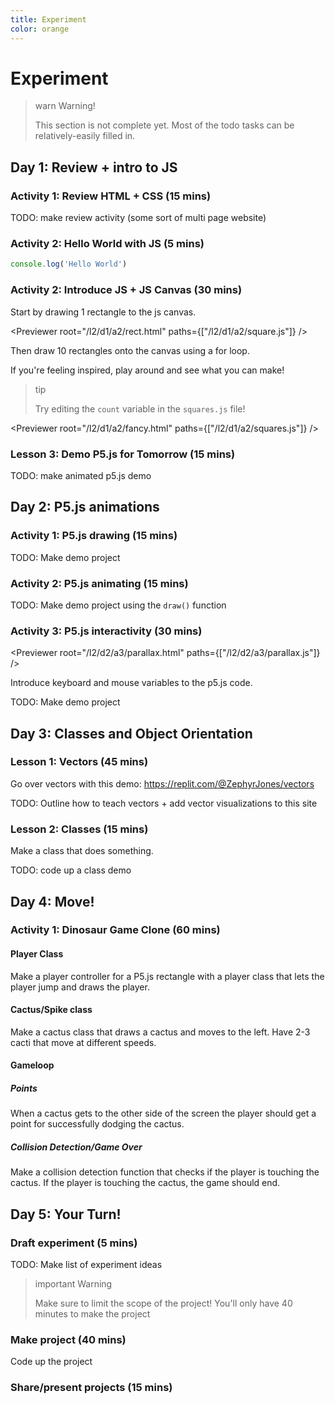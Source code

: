 ```yaml
---
title: Experiment
color: orange
---
```


<script>
  import Previewer from "$lib/Previewer.svelte"
</script>

# Experiment

> warn Warning!
>
> This section is not complete yet. Most of the todo tasks can be relatively-easily filled in.

## Day 1: Review + intro to JS

### Activity 1: Review HTML + CSS (15 mins)

TODO: make review activity (some sort of multi page website)

### Activity 2: Hello World with JS (5 mins)

```js
console.log('Hello World')
```

### Activity 2: Introduce JS + JS Canvas (30 mins)

Start by drawing 1 rectangle to the js canvas.

<Previewer root="/l2/d1/a2/rect.html" paths={["/l2/d1/a2/square.js"]} />

Then draw 10 rectangles onto the canvas using a for loop.

If you're feeling inspired, play around and see what you can make!
> tip
> 
> Try editing the `count` variable in the `squares.js` file!

<Previewer root="/l2/d1/a2/fancy.html" paths={["/l2/d1/a2/squares.js"]} />

### Lesson 3: Demo P5.js for Tomorrow (15 mins)

TODO: make animated p5.js demo

## Day 2: P5.js animations

### Activity 1: P5.js drawing (15 mins)

TODO: Make demo project

### Activity 2: P5.js animating (15 mins)

TODO: Make demo project using the `draw()` function

### Activity 3: P5.js interactivity (30 mins)

<Previewer root="/l2/d2/a3/parallax.html" paths={["/l2/d2/a3/parallax.js"]} />

Introduce keyboard and mouse variables to the p5.js code.

TODO: Make demo project

## Day 3: Classes and Object Orientation

### Lesson 1: Vectors (45 mins)

Go over vectors with this demo: https://replit.com/@ZephyrJones/vectors

TODO: Outline how to teach vectors + add vector visualizations to this site

### Lesson 2: Classes (15 mins)

Make a class that does something.

TODO: code up a class demo

## Day 4: Move!

### Activity 1: Dinosaur Game Clone (60 mins)

#### Player Class

Make a player controller for a P5.js rectangle with a player class that lets the player jump and draws the player.

#### Cactus/Spike class

Make a cactus class that draws a cactus and moves to the left. Have 2-3 cacti that move at different speeds.

#### Gameloop

##### Points

When a cactus gets to the other side of the screen the player should get a point for successfully dodging the cactus.

##### Collision Detection/Game Over

Make a collision detection function that checks if the player is touching the cactus. If the player is touching the cactus, the game should end.

## Day 5: Your Turn!

### Draft experiment (5 mins)

TODO: Make list of experiment ideas

> important Warning
>
> Make sure to limit the scope of the project! You'll only have 40 minutes to make the project

### Make project (40 mins)

Code up the project

### Share/present projects (15 mins)
